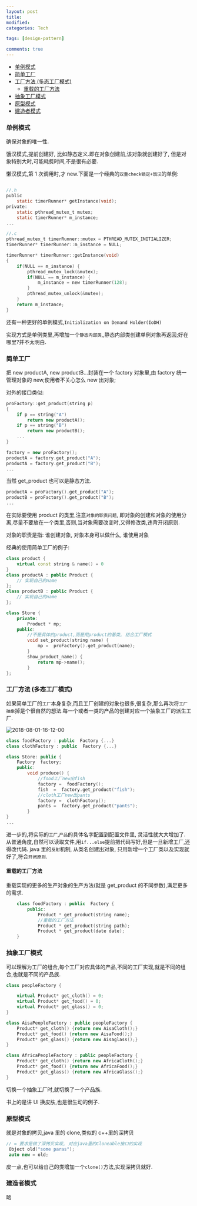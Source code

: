 ```yaml
---
layout: post
title:
modified:
categories: Tech

tags: [design-pattern]

comments: true
---
```


<!-- TOC -->

- [单例模式](#单例模式)
- [简单工厂](#简单工厂)
- [工厂方法 (多态工厂模式)](#工厂方法-多态工厂模式)
  - [重载的工厂方法](#重载的工厂方法)
- [抽象工厂模式](#抽象工厂模式)
- [原型模式](#原型模式)
- [建造者模式](#建造者模式)

<!-- /TOC -->

### 单例模式

确保对象的唯一性.

饿汉模式,提前创建好, 比如静态定义.即在对象创建前,该对象就创建好了,
但是对象特别大时,可能耗费时间,不是很有必要.

懒汉模式,第 1 次调用时,才 new.下面是一个经典的`双重check锁定+饿汉`的单例:

```c

//.h
public
    static timerRunner* getInstance(void);
private:
    static pthread_mutex_t mutex;
    static timerRunner* m_instance;
...

//.c
pthread_mutex_t timerRunner::mutex = PTHREAD_MUTEX_INITIALIZER;
timerRunner* timerRunner::m_instance = NULL;

timerRunner* timerRunner::getInstance(void)
{
    if(NULL == m_instance) {
        pthread_mutex_lock(&mutex);
        if(NULL == m_instance) {
            m_instance = new timerRunner(128);
        }
        pthread_mutex_unlock(&mutex);
    }
    return m_instance;
}
```

还有一种更好的单例模式,`Initialization on Demand Holder(IoDH)`

实现方式是单例类里,再增加一个`静态内部类`,,静态内部类创建单例对象再返回;好在哪里?并不太明白.

### 简单工厂

把 new productA, new productB...封装在一个 factory 对象里,由 factory 统一管理对象的 new,使用者不关心怎么 new 出对象;

对外的接口类似:

```c++
proFactory::get_product(string p)
{
    if p == string("A")
        return new productA();
    if p == string("B")
        return new productB();
    ...
}

factory = new proFactory();
productA = factory.get_product("A");
productA = factory.get_product("B");
...
```

当然 get_product 也可以是静态方法.

```c
productA = proFactory().get_product("A");
productB = proFactory().get_product("B");
...
```

在实际要使用 product 的类里,注意`对象的职责问题`, 即对象的创建和对象的使用分离,尽量不要放在一个类里,否则,当对象需要改变时,又得修改类,违背开闭原则.

对象的职责是指: 谁创建对象, 对象本身可以做什么, 谁使用对象

经典的使用简单工厂的例子:

```c++
class product {
    virtual const string & name() = 0
}
class productA : public Product {
    // 实现自己的name
};
class productB : public Product {
    // 实现自己的name
};

class Store {
    private:
        Product * mp;
    public:
        //不是具体的product,而是用product的基类, 结合工厂模式
        void set_product(string name) {
            mp =  proFactory().get_product(name);
        }
        show_product_name() {
            return mp->name();
        }
};

```

### 工厂方法 (多态工厂模式)

如果简单工厂的`工厂`本身复杂,而且工厂创建的对象也很多,很复杂,那么再次将`工厂抽象`掉是个很自然的想法.每一个或者一类的产品的创建对应一个抽象工厂的派生工厂.

![2018-08-01-16-12-00](https://images-1257933000.cos.ap-chengdu.myqcloud.com/2018-08-01-16-12-00.png)

```c++
class foodFactory : public  Factory {...}
class clothFactory : public  Factory {...}

class Store: public {
    Factory  factory;
    public:
        void produce() {
            //food工厂new出fish
            factory =  foodFactory();
            fish  =  factory.get_product("fish");
            //cloth工厂new出pants
            factory =  clothFactory();
            pants =  factory.get_product("pants");
        }
}
...
```

进一步的,将实际的`工厂`,`产品`的具体名字配置到配置文件里, 灵活性就大大增加了.
从普通角度,自然可以读取文件,用`if...else`提前把代码写好,但是一旦新增工厂,还得改代码.
java 里的`反射`机制, 从类名创建出对象, 只用新增一个工厂类以及实现就好了,符合`开闭原则`.

#### 重载的工厂方法

重载实现的更多的生产对象的生产方法(就是 get_product 的不同参数),满足更多的需求.

```c++
    class foodFactory : public  Factory {
        public:
            Product * get_product(string name);
            //重载的工厂方法
            Product * get_product(string path);
            Product * get_product(date date);
    }
```

### 抽象工厂模式

可以理解为工厂的组合,每个工厂对应具体的产品,不同的工厂实现,就是不同的组合,也就是不同的产品族.

```c++
class peopleFactory {

    virtual Product* get_cloth() = 0;
    virtual Product* get_food() = 0;
    virtual Product* get_glass() = 0;
}

class AisaPeopleFactory : public peopleFactory {
    Product* get_cloth() {return new AisaCloth();}
    Product* get_food() {return new AisaFood();}
    Product* get_glass() {return new Aisaglass();}
}

class AfricaPeopleFactory : public peopleFactory {
    Product* get_cloth() {return new AfricaCloth();}
    Product* get_food() {return new AfricaFood();}
    Product* get_glass() {return new AfricaGlass();}
}

```

切换一个抽象工厂时,就切换了一个产品族.

书上的是讲 UI 换皮肤,也是很生动的例子.

### 原型模式

就是对象的拷贝,java 里的 clone,类似的 c++里的深拷贝

```c++
// = 要求是做了深拷贝实现, 对应java里的Cloneable接口的实现
 Object old("some paras");
 auto new = old;
```

皮一点,也可以给自己的类增加一个`clone()`方法,实现深拷贝就好.

### 建造者模式

略
